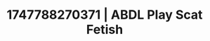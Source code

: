 ---
categories:
- Erotic oil massage
- Latex & lace
- Deep touch
- Spitroast
- Erotic slow burn
image: /assets/images/1747788270371.webp
layout: post
seo:
  description: Featured content with artistic ABDL Play, Scat Fetish. HD images available.
  keywords: ABDL Play, Scat Fetish
  og_image: /assets/images/1747788270371.webp
  schema_type: VisualArtwork
tags:
- ABDL Play
- Scat Fetish
- '#1747788270371'
title: 1747788270371 | ABDL Play Scat Fetish
---